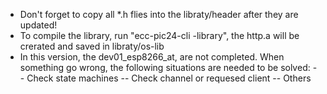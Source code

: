 
- Don't forget to copy all *.h flies into the libraty/header after they are updated!
- To compile the library, run "ecc-pic24-cli -library", the http.a will be crerated and saved in libraty/os-lib
- In this version, the dev01_esp8266_at, are not completed. When something go wrong, the following situations are needed to be solved:
-- Check state machines
-- Check channel or requesed client
-- Others
